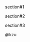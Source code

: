 ﻿<!-- #first -->
section#1
<!-- #first -->

<!-- #second -->
section#2
<!-- #second -->

<!-- #third -->
section#3
<!-- #third -->

<!-- #copyright -->
@kzu
<!-- #copyright -->
